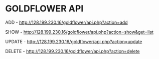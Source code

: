 GOLDFLOWER API
===================

ADD - http://128.199.230.16/goldflower/api.php?action=add

SHOW - http://128.199.230.16/goldflower/api.php?action=show&get=list

UPDATE - http://128.199.230.16/goldflower/api.php?action=update

DELETE - http://128.199.230.16/goldflower/api.php?action=delete